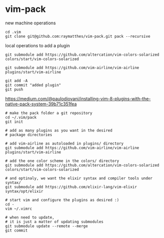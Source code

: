 # vim-pack

new machine operations
```
cd .vim
git clone git@github.com:raymatthes/vim-pack.git pack --recursive
```


local operations to add a plugin
```
git submodule add https://github.com/altercation/vim-colors-solarized colors/start/vim-colors-solarized

git submodule add https://github.com/vim-airline/vim-airline plugins/start/vim-airline

git add -A
git commit "added plugin"
git push
```


https://medium.com/@paulodiovani/installing-vim-8-plugins-with-the-native-pack-system-39b71c351fea
```
# make the pack folder a git repository
cd ~/.vim/pack
git init

# add as many plugins as you want in the desired
# package directories

# add vim-airline as autoloaded in plugins/ directory
git submodule add https://github.com/vim-airline/vim-airline plugins/start/vim-airline

# add the one color scheme in the colors/ directory
git submodule add https://github.com/altercation/vim-colors-solarized colors/start/vim-colors-solarized

# and optinaly, we want the elixir syntax and compiler tools under syntax/
git submodule add https://github.com/elixir-lang/vim-elixir syntax/opt/elixir

# start vim and configure the plugins as desired :)
cd -
vim ~/.vimrc

# when need to update,
# it is just a matter of updating submodules
git submodule update --remote --merge
git commit
```


